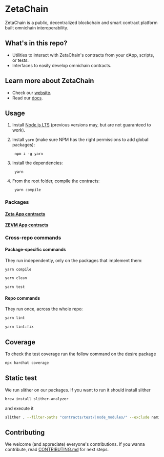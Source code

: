 # ZetaChain

ZetaChain  is a  public,  decentralized blockchain  and  smart  contract platform built  omnichain  interoperability.

##  What's in this repo?

* Utilities to interact with ZetaChain's contracts from your  dApp, scripts, or  tests.
* Interfaces to  easily develop omnichain contracts.

## Learn more about ZetaChain

* Check our [website](https://www.zetachain.com/).
* Read our [docs](https://docs.zetachain.com/).

<!-- ## Packages -->

## Usage

1. Install [Node.js LTS](https://nodejs.org/en/) (previous versions may, but are not guaranteed to work).

1. Install `yarn` (make sure NPM has the right permissions to add global packages):

        npm i -g yarn

1. Install the dependencies:

        yarn

1. From the root folder, compile the contracts:

        yarn compile

### Packages

#### [Zeta App contracts](packages/zeta-app-contracts)

#### [ZEVM App contracts](packages/zevm-app-contracts)

### Cross-repo commands

#### Package-specific commands

They run independently, only on the packages that implement them:

```bash
yarn compile
```

```bash
yarn clean
```

```bash
yarn test
```

#### Repo commands

They run once, across the whole repo:

```bash
yarn lint
```

```bash
yarn lint:fix
```

## Coverage
To check the test coverage run the follow command on the desire package

```bash
npx hardhat coverage
```

## Static test
We run slither on our packages. If you want to run it should install slither

```bash
brew install slither-analyzer
```
and execute it

```bash
slither . --filter-paths "contracts/test/|node_modules/" --exclude naming-convention
```

## Contributing

We welcome (and appreciate) everyone's contributions. If you wanna contribute, read [CONTRIBUTING.md](CONTRIBUTING.md) for next steps.

